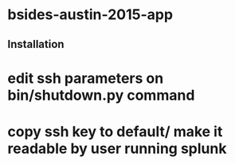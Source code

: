 bsides-austin-2015-app
=====================

## Installation 
# edit ssh parameters on bin/shutdown.py command
# copy ssh key to default/ make it readable by user running splunk

